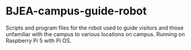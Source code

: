 # BJEA-campus-guide-robot
Scripts and program files for the robot used to guide visitors and those unfamiliar with the campus to various locations on campus. Running on Raspberry Pi 5 with Pi OS.
